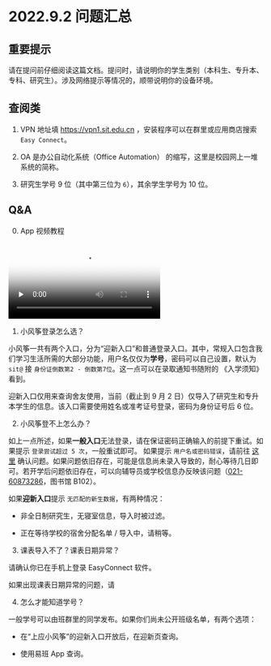 # 2022.9.2 问题汇总

## 重要提示

请在提问前仔细阅读这篇文档。提问时，请说明你的学生类别（本科生、专升本、专科、研究生）。涉及网络提示等情况的，顺带说明你的设备环境。

## 查阅类

1. VPN 地址填  https://vpn1.sit.edu.cn ，安装程序可以在群里或应用商店搜索 `Easy Connect`。

2. OA 是办公自动化系统（Office Automation） 的缩写，这里是校园网上一堆系统的简称。

3. 研究生学号 9 位（其中第三位为 `6`），其余学生学号为 10 位。

## Q&A

0. App 视频教程

<video id="video" controls="" preload="none" poster="封面">
      <source id="mp4" src="https://kite.sunnysab.cn/wiki/assets/课表导入指南.mp4" type="video/mp4">
</video>

1. 小风筝登录怎么选？

小风筝一共有两个入口，分为“迎新入口”和普通登录入口。其中，常规入口包含我们学习生活所需的大部分功能，用户名仅仅为**学号**，密码可以自己设置，默认为 `sit@` 接 `身份证倒数第2 - 倒数第7位`。这一点可以在录取通知书随附的 《入学须知》 看到。

迎新入口仅用来查询舍友使用，当前（截止到 9 月 2 日）仅导入了研究生和专升本学生的信息。该入口需要使用姓名或准考证号登录，密码为身份证号后 6 位。


2. 小风筝登不上怎么办？

如上一点所述，如果**一般入口**无法登录，请在保证密码正确输入的前提下重试。如果提示 `登录尝试超过 5 次`，一般重试即可。 如果提示 `用户名或密码错误`，请前往 [这里](https://myportal.sit.edu.cn) 确认问题。如果问题依旧存在，可能是信息尚未录入导致的，耐心等待几日即可。若开学后问题依旧存在，可以向辅导员或学校信息办反映该问题（[021-60873286](tel:02160873286)，图书馆 B102）。

如果**迎新入口**提示 `无匹配的新生数据`，有两种情况：

- 非全日制研究生，无寝室信息，导入时被过滤。

- 正在等待学校的宿舍分配名单 / 导入中，请稍等。

3. 课表导入不了？课表日期异常？

请确认你已在手机上登录 EasyConnect 软件。

如果出现课表日期异常的问题，请

4. 怎么才能知道学号？

一般学号可以由班群里的同学发布。如果你们尚未公开班级名单，有两个选项：

- 在“上应小风筝”的迎新入口开放后，在迎新页查询。

- 使用易班 App 查询。
